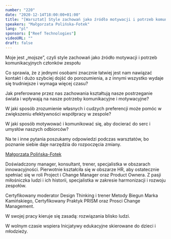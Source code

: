 ```yaml
---
number: "220"
date: "2020-12-14T18:00:00+01:00"
title: "[Warsztat] Style zachowań jako źródło motywacji i potrzeb komunikacyjnych"
speakers: "Małgorzata Polińska-Fotek"
lang: "pl"
sponsors: ["Reef Technologies"]
videoURL: ""
draft: false
---
```


Moje jest „mojsze”, czyli style zachowań jako źródło motywacji i potrzeb komunikacyjnych członków zespołu

Co sprawia, że z jednymi osobami znacznie łatwiej jest nam nawiązać kontakt i dużo szybciej dojść do porozumienia, a z innymi wszystko wydaje się trudniejsze i wymaga więcej czasu?

Jak preferowane przez nas zachowania kształtują nasze postrzeganie świata i wpływają na nasze potrzeby komunikacyjne i motywacyjne?

W jaki sposób zrozumienie własnych i cudzych preferencji może pomóc w zwiększeniu efektywności współpracy w zespole?

W jaki sposób motywować i komunikować się, aby docierać do serc i umysłów naszych odbiorców?

Na te i inne pytania poszukamy odpowiedzi podczas warsztatów, bo poznanie siebie daje narzędzia do rozpoczęcia zmiany.


<a href="https://www.linkedin.com/in/malgorzata-karolina-polinska/" target="_blank">Małgorzata Polińska-Fotek</a> 

Doświadczony manager, konsultant, trener, specjalistka w obszarach innowacyjności. Pierwotnie kształciła się w obszarze HR, aby ostatecznie spełniać się w roli Project i Change Manager oraz Product Ownera. Z pasji miłośniczka ludzi i ich historii, specjalistka w zakresie harmonizacji i rozwoju zespołów.

Certyfikowany moderator Design Thinking i trener Metody Biegun Marka Kamińskiego, Certyfikowany Praktyk PRISM oraz Prosci Change Management.

W swojej pracy kieruje się zasadą: rozwiązania blisko ludzi.

W wolnym czasie wspiera Inicjatywy edukacyjne skierowane do dzieci i młodzieży.
